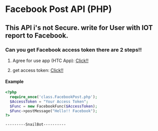 # Facebook Post API (PHP)  
## This API i's not Secure. write for User with IOT report to Facebook.

### Can you get Facebook access token there are 2 steps!!
1) Agree for use app (HTC App): [Click!!](https://www.facebook.com/v1.0/dialog/oauth?redirect_uri=fbconnect%3A%2F%2Fsuccess&scope=user_videos%2Cfriends_photos%2Cfriends_videos%2Cpublish_actions%2Cuser_photos%2Cfriends_photos%2Cuser_activities%2Cuser_likes%2Cuser_status%2Cfriends_status%2Cpublish_stream%2Cread_stream%2Cstatus_update&response_type=token&client_id=41158896424&_rdr) 

2) get access token: [Click!!](https://developers.facebook.com/tools/debug/accesstoken/?app_id=41158896424)


#### Example 

``` php
<?php
  require_once('class.FacebookPost.php');
  $AccessToken = "Your Access Token";
  $Func = new FacebookFunc($AccessToken);
  $Func->postMessage("Hello!! Facebook");
?>
```

``
---------SnailBot----------
``
